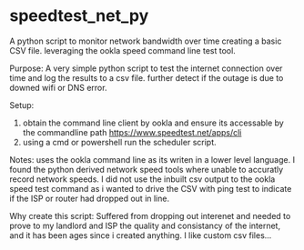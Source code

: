 # speedtest_net_py
A python script to monitor network bandwidth over time creating a basic CSV file. leveraging the ookla speed command line test tool.

Purpose:
A very simple python script to test the internet connection over time and log the results to a csv file. further detect if the outage is due to downed wifi or DNS error.

Setup:
1. obtain the command line client by ookla and ensure its accessable by the commandline path https://www.speedtest.net/apps/cli
2. using a cmd or powershell run the scheduler script.

Notes:
uses the ookla command line as its writen in a lower level language. I found the python derived network speed tools where unable to accuratly record network speeds.
I did not use the inbuilt csv output to the ookla speed test command as i wanted to drive the CSV with ping test to indicate if the ISP or router had dropped out in line.

Why create this script:
Suffered from dropping out interenet and needed to prove to my landlord and ISP the quality and consistancy of the internet, and it has been ages since i created anything. I like custom csv files...
